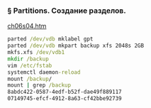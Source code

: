### § Partitions. Создание разделов.

[ch06s04.htm](https://rh.schelcol.ru/curse%202/ch06s04.html)
```cmd
parted /dev/vdb mklabel gpt
parted /dev/vdb mkpart backup xfs 2048s 2GB
mkfs.xfs /dev/vdb1
mkdir /backup
vim /etc/fstab
systemctl daemon-reload
mount /backup/
mount | grep /backup
8abdc422-0587-4edf-b52f-dae49f889117
07149745-efcf-4912-8a63-cf42bbe92739
```

